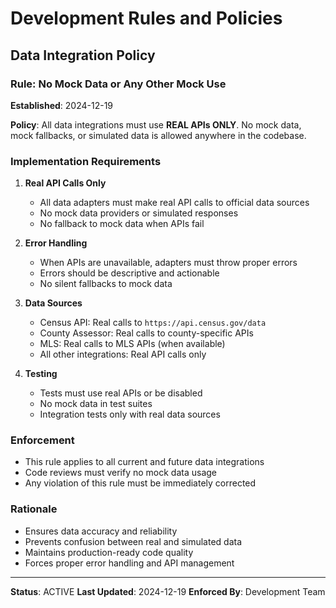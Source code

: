 # Development Rules and Policies

## Data Integration Policy

### Rule: No Mock Data or Any Other Mock Use

**Established**: 2024-12-19

**Policy**: All data integrations must use **REAL APIs ONLY**. No mock data, mock fallbacks, or simulated data is allowed anywhere in the codebase.

### Implementation Requirements

1. **Real API Calls Only**
   - All data adapters must make real API calls to official data sources
   - No mock data providers or simulated responses
   - No fallback to mock data when APIs fail

2. **Error Handling**
   - When APIs are unavailable, adapters must throw proper errors
   - Errors should be descriptive and actionable
   - No silent fallbacks to mock data

3. **Data Sources**
   - Census API: Real calls to `https://api.census.gov/data`
   - County Assessor: Real calls to county-specific APIs
   - MLS: Real calls to MLS APIs (when available)
   - All other integrations: Real API calls only

4. **Testing**
   - Tests must use real APIs or be disabled
   - No mock data in test suites
   - Integration tests only with real data sources

### Enforcement

- This rule applies to all current and future data integrations
- Code reviews must verify no mock data usage
- Any violation of this rule must be immediately corrected

### Rationale

- Ensures data accuracy and reliability
- Prevents confusion between real and simulated data
- Maintains production-ready code quality
- Forces proper error handling and API management

---

**Status**: ACTIVE
**Last Updated**: 2024-12-19
**Enforced By**: Development Team
